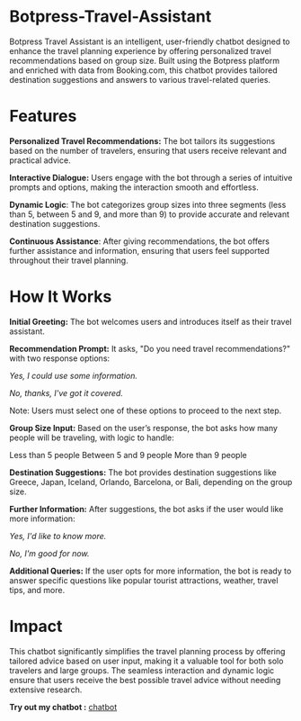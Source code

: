 # Botpress-Travel-Assistant
Botpress Travel Assistant is an intelligent, user-friendly chatbot designed to enhance the travel planning experience by offering personalized travel recommendations based on group size. Built using the Botpress platform and enriched with data from Booking.com, this chatbot provides tailored destination suggestions and answers to various travel-related queries.

# Features
**Personalized Travel Recommendations:** The bot tailors its suggestions based on the number of travelers, ensuring that users receive relevant and practical advice.

**Interactive Dialogue:** Users engage with the bot through a series of intuitive prompts and options, making the interaction smooth and effortless.

**Dynamic Logic**: The bot categorizes group sizes into three segments (less than 5, between 5 and 9, and more than 9) to provide accurate and relevant destination suggestions.

**Continuous Assistance**: After giving recommendations, the bot offers further assistance and information, ensuring that users feel supported throughout their travel planning.

# How It Works
**Initial Greeting:** The bot welcomes users and introduces itself as their travel assistant.

**Recommendation Prompt:** It asks, "Do you need travel recommendations?" with two response options:

*Yes, I could use some information.*

*No, thanks, I've got it covered.*

Note: Users must select one of these options to proceed to the next step.

**Group Size Input:** Based on the user’s response, the bot asks how many people will be traveling, with logic to handle:

Less than 5 people
Between 5 and 9 people
More than 9 people

**Destination Suggestions:** The bot provides destination suggestions like Greece, Japan, Iceland, Orlando, Barcelona, or Bali, depending on the group size.

**Further Information:** After suggestions, the bot asks if the user would like more information:

*Yes, I'd like to know more.*

*No, I'm good for now.*

**Additional Queries:** If the user opts for more information, the bot is ready to answer specific questions like popular tourist attractions, weather, travel tips, and more.

# Impact
This chatbot significantly simplifies the travel planning process by offering tailored advice based on user input, making it a valuable tool for both solo travelers and large groups. The seamless interaction and dynamic logic ensure that users receive the best possible travel advice without needing extensive research.

**Try out my chatbot :** [chatbot](https://cdn.botpress.cloud/webchat/v2/shareable.html?botId=091e05ad-76ab-48b9-a02a-24ad43851f8d)
